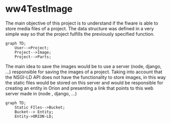 # ww4TestImage
The main objective of this project is to understand if the fiware is able to store media files of a project.
The data structure was defined in a very simple way so that the project fulfills the previously specified function.
```mermaid
graph TD;
    User-->Project;
    Project-->Image;
    Project-->Parts;
```

The main idea to save the images would be to use a server (node, django, ...) responsible for saving the images of a project. 
Taking into account that the NSGI-LD API does not have the functionality to store images, in this way the static files would be stored on this server and would be responsible for creating an entity in Orion and presenting a link that points to this web server made in (node , django, ...)

```mermaid
graph TD;
    Static FIles-->Bucket;
    Bucket--> Entity;
    Entity->ORION-LD;
```
